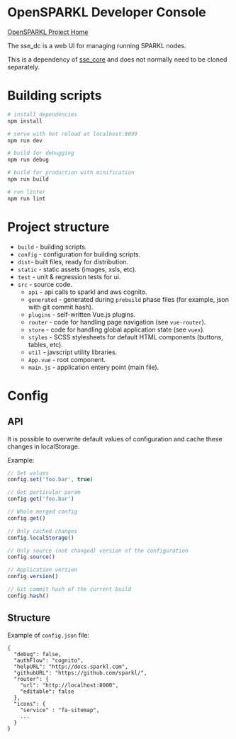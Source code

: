 # OpenSPARKL Developer Console
[OpenSPARKL Project Home](http://opensparkl.org)

The sse_dc is a web UI for managing running SPARKL nodes.

This is a dependency of [sse_core](https://github.com/opensparkl/sse_core) and
does not normally need to be cloned separately.

# Building scripts

``` bash
# install dependencies
npm install

# serve with hot reload at localhost:8099
npm run dev

# build for debugging
npm run debug

# build for production with minification
npm run build

# run linter
npm run lint
```

# Project structure

* `build` - building scripts.<br>
* `config` - configuration for building scripts.
* `dist`- built files, ready for distribution.
* `static` - static assets (images, xsls, etc).
* `test` - unit & regression tests for ui.
* `src` - source code.
  * `api` - api calls to sparkl and aws cognito.
  * `generated` - generated during `prebuild` phase files (for example, json with git commit hash).
  * `plugins` - self-written Vue.js plugins.
  * `router` - code for handling page navigation (see `vue-router`).
  * `store` - code for handling global application state (see `vuex`).
  * `styles` - SCSS stylesheets for default HTML components (buttons, tables, etc).
  * `util` - javscript utility libraries.
  * `App.vue` - root component.
  * `main.js` - application entery point (main file).

# Config

## API

It is possible to overwrite default values of configuration and cache these changes in localStorage.

Example:
```javascript
// Set values
config.set('foo.bar', true)

// Get particular param
config.get('foo.bar')

// Whole merged config
config.get()

// Only cached changes
config.localStorage()

// Only source (not changed) version of the configuration
config.source()

// Application version
config.version()

// Git commit hash of the current build
config.hash()
```

## Structure

Example of `config.json` file:

```
{
  "debug": false,
  "authFlow": "cognito",
  "helpURL": "http://docs.sparkl.com",
  "githubURL": "https://github.com/sparkl/",
  "router": {
    "url": "http://localhost:8000",
    "editable": false
  },
  "icons": {
    "service" : "fa-sitemap",
    ...
  }
}
```
